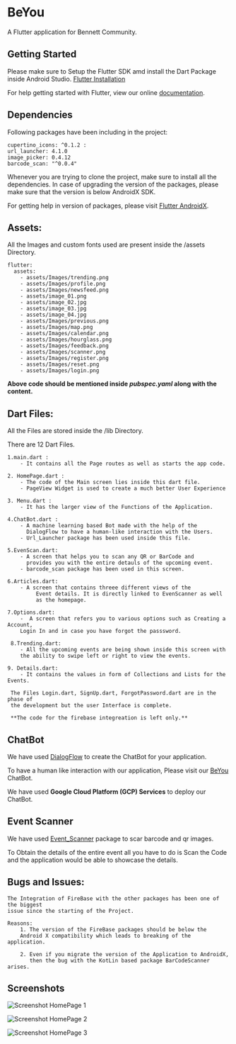 # BeYou

A Flutter application for Bennett Community.

## Getting Started
Please make sure to Setup the Flutter SDK amd install 
the Dart Package inside Android Studio.
[Flutter Installation](https://flutter.dev/docs/get-started/install)

For help getting started with Flutter, view our online
[documentation](https://flutter.io/).

## Dependencies
Following packages have been including in the project: 

    cupertino_icons: ^0.1.2 : 
    url_launcher: 4.1.0
    image_picker: 0.4.12
    barcode_scan: "^0.0.4"  

Whenever you are trying to clone the project, make sure to 
install all the dependencies. 
In case of upgrading the version of the packages, please make
sure that the version is below AndroidX SDK.

For getting help in version of packages, please visit
[Flutter AndroidX](https://flutter.dev/docs/development/packages-and-plugins/androidx-compatibility).

## Assets:

All the Images and custom fonts used are present inside the /assets Directory.

    flutter:
      assets:
        - assets/Images/trending.png
        - assets/Images/profile.png
        - assets/Images/newsfeed.png
        - assets/image_01.png
        - assets/image_02.jpg
        - assets/image_03.jpg
        - assets/image_04.jpg
        - assets/Images/previous.png
        - assets/Images/map.png
        - assets/Images/calendar.png
        - assets/Images/hourglass.png
        - assets/Images/feedback.png
        - assets/Images/scanner.png
        - assets/Images/register.png
        - assets/Images/reset.png
        - assets/Images/login.png
        
  **Above code should be mentioned inside _pubspec.yaml_ along with the content.**
  
## Dart Files:

All the Files are stored inside the /lib Directory.

There are 12 Dart Files.
    
    1.main.dart : 
        - It contains all the Page routes as well as starts the app code. 

    2. HomePage.dart : 
        - The code of the Main screen lies inside this dart file. 
        - PageView Widget is used to create a much better User Experience 

    3. Menu.dart : 
        - It has the larger view of the Functions of the Application. 

    4.ChatBot.dart : 
        - A machine learning based Bot made with the help of the 
          DialogFlow to have a human-like interaction with the Users.
        - Url_Launcher package has been used inside this file. 

    5.EvenScan.dart: 
        - A screen that helps you to scan any QR or BarCode and 
          provides you with the entire detauls of the upcoming event.
        - barcode_scan package has been used in this screen.
    
    6.Articles.dart: 
        - A screen that contains threee different views of the 
             Event details. It is directly linked to EvenScanner as well 
             as the homepage. 
             
    7.Options.dart: 
        -  A screen that refers you to various options such as Creating a Account,
        Login In and in case you have forgot the passsword.
    
     8.Trending.dart: 
        - All the upcoming events are being shown inside this screen with
        the ability to swipe left or right to view the events.  
    
    9. Details.dart: 
        - It contains the values in form of Collections and Lists for the Events.
         
     The Files Login.dart, SignUp.dart, ForgotPassword.dart are in the phase of
     the development but the user Interface is complete.
        
     **The code for the firebase integreation is left only.**        
        
## ChatBot 

We have used [DialogFlow](https://dialogflow.com/) to create the ChatBot for your application.

To have a human like interaction with our application, Please visit our [BeYou](https://bot.dialogflow.com/BeYouChatBot) ChatBot.

We have used **Google Cloud Platform (GCP) Services** to deploy our ChatBot.

## Event Scanner

We have used [Event_Scanner](https://pub.dartlang.org/packages/barcode_scan) package to scar barcode and qr images.

To Obtain the details of the entire event all you have to do is Scan the Code and the application 
would be able to showcase the details.  

##  Bugs and Issues:

    The Integration of FireBase with the other packages has been one of the biggest 
    issue since the starting of the Project.
    
    Reasons: 
        1. The version of the FireBase packages should be below the 
        Android X compatibility which leads to breaking of the application.
        
        2. Even if you migrate the version of the Application to AndroidX,
           then the bug with the KotLin based package BarCodeScanner arises.
      
 ## Screenshots
 
 ![Screenshot HomePage 1](https://github.com/Parizval/BeYou/blob/master/img/First.jpg)
 
 ![Screenshot HomePage 2](https://github.com/Parizval/BeYou/blob/master/img/Second.jpg)
 
 ![Screenshot HomePage 3](https://github.com/Parizval/BeYou/blob/master/img/Third.jpg)
 
 
    
